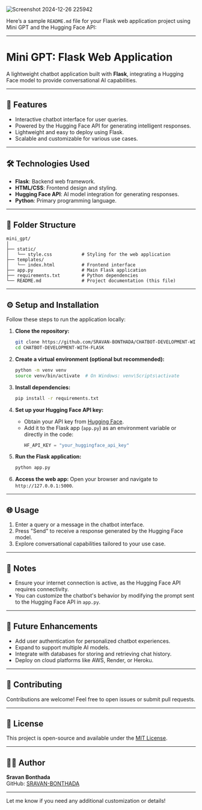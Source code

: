 ![Screenshot 2024-12-26 225942](https://github.com/user-attachments/assets/4f5eeb08-14e4-4309-ac6a-7ef20ca19cf7)


Here’s a sample `README.md` file for your Flask web application project using Mini GPT and the Hugging Face API:

---

# Mini GPT: Flask Web Application

A lightweight chatbot application built with **Flask**, integrating a Hugging Face model to provide conversational AI capabilities.

---

## 🚀 Features

- Interactive chatbot interface for user queries.
- Powered by the Hugging Face API for generating intelligent responses.
- Lightweight and easy to deploy using Flask.
- Scalable and customizable for various use cases.

---

## 🛠️ Technologies Used

- **Flask**: Backend web framework.
- **HTML/CSS**: Frontend design and styling.
- **Hugging Face API**: AI model integration for generating responses.
- **Python**: Primary programming language.

---

## 📁 Folder Structure

```plaintext
mini_gpt/
│
├── static/
│   └── style.css           # Styling for the web application
├── templates/
│   └── index.html          # Frontend interface
├── app.py                  # Main Flask application
├── requirements.txt        # Python dependencies
└── README.md               # Project documentation (this file)
```

---

## ⚙️ Setup and Installation

Follow these steps to run the application locally:

1. **Clone the repository:**
   ```bash
   git clone https://github.com/SRAVAN-BONTHADA/CHATBOT-DEVELOPMENT-WITH-FLASK.git
   cd CHATBOT-DEVELOPMENT-WITH-FLASK
   ```

2. **Create a virtual environment (optional but recommended):**
   ```bash
   python -m venv venv
   source venv/bin/activate  # On Windows: venv\Scripts\activate
   ```

3. **Install dependencies:**
   ```bash
   pip install -r requirements.txt
   ```

4. **Set up your Hugging Face API key:**
   - Obtain your API key from [Hugging Face](https://huggingface.co/settings/tokens).
   - Add it to the Flask app (`app.py`) as an environment variable or directly in the code:
     ```python
     HF_API_KEY = "your_huggingface_api_key"
     ```

5. **Run the Flask application:**
   ```bash
   python app.py
   ```

6. **Access the web app:**
   Open your browser and navigate to `http://127.0.0.1:5000`.

---

## 🌐 Usage

1. Enter a query or a message in the chatbot interface.
2. Press "Send" to receive a response generated by the Hugging Face model.
3. Explore conversational capabilities tailored to your use case.

---

## 📝 Notes

- Ensure your internet connection is active, as the Hugging Face API requires connectivity.
- You can customize the chatbot's behavior by modifying the prompt sent to the Hugging Face API in `app.py`.

---

## 🎯 Future Enhancements

- Add user authentication for personalized chatbot experiences.
- Expand to support multiple AI models.
- Integrate with databases for storing and retrieving chat history.
- Deploy on cloud platforms like AWS, Render, or Heroku.

---

## 🤝 Contributing

Contributions are welcome! Feel free to open issues or submit pull requests.

---

## 📜 License

This project is open-source and available under the [MIT License](LICENSE).

---

## 👨‍💻 Author

**Sravan Bonthada**  
GitHub: [SRAVAN-BONTHADA](https://github.com/SRAVAN-BONTHADA)

---

Let me know if you need any additional customization or details!
